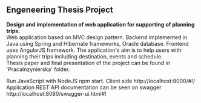 ## Engeneering Thesis Project
**Design and implementation of web application for supporting of planning trips.** \
Web application based on MVC design pattern. Backend implemented in Java using Spring and Hibernate frameworks, Oracle database. Frontend uses AngularJS framework. The application's aim is to help users with planning their trips including destination, events and schedule. \
Thesis paper and final presentation of the project can be found in 'PracaInzynierska' folder. 

Run JavaScript with NodeJS npm start. Client side http://localhost:8000/#!/
Application REST API documentation can be seen on swagger http://localhost:8080/swagger-ui.html#!
